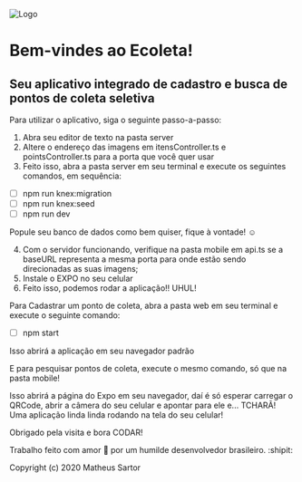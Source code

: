 ![Logo](https://user-images.githubusercontent.com/65799968/84089888-91071280-a9c6-11ea-96b2-554e621daf50.png)

# Bem-vindes ao Ecoleta!

## Seu aplicativo integrado de cadastro e busca de pontos de coleta seletiva

Para utilizar o aplicativo, siga o seguinte passo-a-passo:

1. Abra seu editor de texto na pasta server
2. Altere o endereço das imagens em itensController.ts e pointsController.ts para a porta que você quer usar
3. Feito isso, abra a pasta server em seu terminal e execute os seguintes comandos, em sequência:
- [ ] npm run knex:migration
- [ ] npm run knex:seed
- [ ] npm run dev

Popule seu banco de dados como bem quiser, fique à vontade! :relaxed:


4. Com o servidor funcionando, verifique na pasta mobile em api.ts se a baseURL representa a mesma porta para onde estão sendo direcionadas as suas imagens;
5. Instale o EXPO no seu celular
6. Feito isso, podemos rodar a aplicação!! UHUL!

Para Cadastrar um ponto de coleta, abra a pasta web em seu terminal e execute o seguinte comando:
- [ ] npm start

Isso abrirá a aplicação em seu navegador padrão

E para pesquisar pontos de coleta, execute o mesmo comando, só que na pasta mobile!

Isso abrirá a página do Expo em seu navegador, daí é só esperar carregar o QRCode, abrir a câmera do seu celular e apontar para ele e... TCHARÃ! Uma aplicação linda linda rodando na tela do seu celular!

Obrigado pela visita e bora CODAR!

Trabalho feito com amor :purple_heart: por um humilde desenvolvedor brasileiro. :shipit:

Copyright (c) 2020 Matheus Sartor




 
